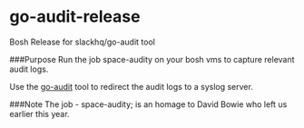 # go-audit-release
Bosh Release for slackhq/go-audit tool

###Purpose
Run the job space-audity on your bosh vms to capture relevant audit logs.

Use the [go-audit](https://github.com/slackhq/go-audit) tool to redirect the audit logs to a syslog server.

###Note
The job - space-audity; is an homage to David Bowie who left us earlier this year.
